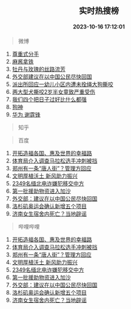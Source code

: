 <div align="center"><h2>实时热搜榜</h2><h4>2023-10-16 17:12:01</h4></div>

> 微博  

1. [尊重式分手](https://s.weibo.com/weibo?q=%E5%B0%8A%E9%87%8D%E5%BC%8F%E5%88%86%E6%89%8B&t=31&band_rank=1&Refer=top)<br />
2. [麻酱拿铁](https://s.weibo.com/weibo?q=%E9%BA%BB%E9%85%B1%E6%8B%BF%E9%93%81&t=31&band_rank=2&Refer=top)<br />
3. [牡丹与玫瑰的丝路流芳](https://s.weibo.com/weibo?q=%23%E7%89%A1%E4%B8%B9%E4%B8%8E%E7%8E%AB%E7%91%B0%E7%9A%84%E4%B8%9D%E8%B7%AF%E6%B5%81%E8%8A%B3%23&t=31&band_rank=3&Refer=top)<br />
4. [外交部建议在以中国公民尽快回国](https://s.weibo.com/weibo?q=%23%E5%A4%96%E4%BA%A4%E9%83%A8%E5%BB%BA%E8%AE%AE%E5%9C%A8%E4%BB%A5%E4%B8%AD%E5%9B%BD%E5%85%AC%E6%B0%91%E5%B0%BD%E5%BF%AB%E5%9B%9E%E5%9B%BD%23&t=31&band_rank=4&Refer=top)<br />
5. [派出所回应一幼儿小区内遭未拴绳大狗撕咬](https://s.weibo.com/weibo?q=%23%E6%B4%BE%E5%87%BA%E6%89%80%E5%9B%9E%E5%BA%94%E4%B8%80%E5%B9%BC%E5%84%BF%E5%B0%8F%E5%8C%BA%E5%86%85%E9%81%AD%E6%9C%AA%E6%8B%B4%E7%BB%B3%E5%A4%A7%E7%8B%97%E6%92%95%E5%92%AC%23&t=31&band_rank=5&Refer=top)<br />
6. [两大型犬撕咬2岁半女童致严重受伤](https://s.weibo.com/weibo?q=%23%E4%B8%A4%E5%A4%A7%E5%9E%8B%E7%8A%AC%E6%92%95%E5%92%AC2%E5%B2%81%E5%8D%8A%E5%A5%B3%E7%AB%A5%E8%87%B4%E4%B8%A5%E9%87%8D%E5%8F%97%E4%BC%A4%23&t=31&band_rank=6&Refer=top)<br />
7. [我们四个把日子过好比什么都强](https://s.weibo.com/weibo?q=%23%E6%88%91%E4%BB%AC%E5%9B%9B%E4%B8%AA%E6%8A%8A%E6%97%A5%E5%AD%90%E8%BF%87%E5%A5%BD%E6%AF%94%E4%BB%80%E4%B9%88%E9%83%BD%E5%BC%BA%23&t=31&band_rank=7&Refer=top)<br />
8. [狗神](https://s.weibo.com/weibo?q=%E7%8B%97%E7%A5%9E&t=31&band_rank=8&Refer=top)<br />
9. [华为 谢霆锋](https://s.weibo.com/weibo?q=%E5%8D%8E%E4%B8%BA%20%E8%B0%A2%E9%9C%86%E9%94%8B&t=31&band_rank=9&Refer=top)<br />

> 知乎  


> 百度  

1. [开拓造福各国、惠及世界的幸福路](https://www.baidu.com/s?wd=%E5%BC%80%E6%8B%93%E9%80%A0%E7%A6%8F%E5%90%84%E5%9B%BD%E3%80%81%E6%83%A0%E5%8F%8A%E4%B8%96%E7%95%8C%E7%9A%84%E5%B9%B8%E7%A6%8F%E8%B7%AF&sa=fyb_news&rsv_dl=fyb_news)<br />
2. [体育局介入调查马拉松选手冲刺被挡](https://www.baidu.com/s?wd=%E4%BD%93%E8%82%B2%E5%B1%80%E4%BB%8B%E5%85%A5%E8%B0%83%E6%9F%A5%E9%A9%AC%E6%8B%89%E6%9D%BE%E9%80%89%E6%89%8B%E5%86%B2%E5%88%BA%E8%A2%AB%E6%8C%A1&sa=fyb_news&rsv_dl=fyb_news)<br />
3. [郑州有一条“唐人街”？管理方回应](https://www.baidu.com/s?wd=%E9%83%91%E5%B7%9E%E6%9C%89%E4%B8%80%E6%9D%A1%E2%80%9C%E5%94%90%E4%BA%BA%E8%A1%97%E2%80%9D%EF%BC%9F%E7%AE%A1%E7%90%86%E6%96%B9%E5%9B%9E%E5%BA%94&sa=fyb_news&rsv_dl=fyb_news)<br />
4. [文明厚植沃土 新风助力振兴](https://www.baidu.com/s?wd=%E6%96%87%E6%98%8E%E5%8E%9A%E6%A4%8D%E6%B2%83%E5%9C%9F+%E6%96%B0%E9%A3%8E%E5%8A%A9%E5%8A%9B%E6%8C%AF%E5%85%B4&sa=fyb_news&rsv_dl=fyb_news)<br />
5. [2349名缅北电诈嫌犯移交中方](https://www.baidu.com/s?wd=2349%E5%90%8D%E7%BC%85%E5%8C%97%E7%94%B5%E8%AF%88%E5%AB%8C%E7%8A%AF%E7%A7%BB%E4%BA%A4%E4%B8%AD%E6%96%B9&sa=fyb_news&rsv_dl=fyb_news)<br />
6. [第一批援助物资进入加沙](https://www.baidu.com/s?wd=%E7%AC%AC%E4%B8%80%E6%89%B9%E6%8F%B4%E5%8A%A9%E7%89%A9%E8%B5%84%E8%BF%9B%E5%85%A5%E5%8A%A0%E6%B2%99&sa=fyb_news&rsv_dl=fyb_news)<br />
7. [外交部：建议在以中国公民尽快回国](https://www.baidu.com/s?wd=%E5%A4%96%E4%BA%A4%E9%83%A8%EF%BC%9A%E5%BB%BA%E8%AE%AE%E5%9C%A8%E4%BB%A5%E4%B8%AD%E5%9B%BD%E5%85%AC%E6%B0%91%E5%B0%BD%E5%BF%AB%E5%9B%9E%E5%9B%BD&sa=fyb_news&rsv_dl=fyb_news)<br />
8. [洛杉矶奥运会确认新增五个项目](https://www.baidu.com/s?wd=%E6%B4%9B%E6%9D%89%E7%9F%B6%E5%A5%A5%E8%BF%90%E4%BC%9A%E7%A1%AE%E8%AE%A4%E6%96%B0%E5%A2%9E%E4%BA%94%E4%B8%AA%E9%A1%B9%E7%9B%AE&sa=fyb_news&rsv_dl=fyb_news)<br />
9. [济南女生宿舍内死亡？当地辟谣](https://www.baidu.com/s?wd=%E6%B5%8E%E5%8D%97%E5%A5%B3%E7%94%9F%E5%AE%BF%E8%88%8D%E5%86%85%E6%AD%BB%E4%BA%A1%EF%BC%9F%E5%BD%93%E5%9C%B0%E8%BE%9F%E8%B0%A3&sa=fyb_news&rsv_dl=fyb_news)<br />

> 哔哩哔哩  

1. [开拓造福各国、惠及世界的幸福路](https://www.baidu.com/s?wd=%E5%BC%80%E6%8B%93%E9%80%A0%E7%A6%8F%E5%90%84%E5%9B%BD%E3%80%81%E6%83%A0%E5%8F%8A%E4%B8%96%E7%95%8C%E7%9A%84%E5%B9%B8%E7%A6%8F%E8%B7%AF&sa=fyb_news&rsv_dl=fyb_news)<br />
2. [体育局介入调查马拉松选手冲刺被挡](https://www.baidu.com/s?wd=%E4%BD%93%E8%82%B2%E5%B1%80%E4%BB%8B%E5%85%A5%E8%B0%83%E6%9F%A5%E9%A9%AC%E6%8B%89%E6%9D%BE%E9%80%89%E6%89%8B%E5%86%B2%E5%88%BA%E8%A2%AB%E6%8C%A1&sa=fyb_news&rsv_dl=fyb_news)<br />
3. [郑州有一条“唐人街”？管理方回应](https://www.baidu.com/s?wd=%E9%83%91%E5%B7%9E%E6%9C%89%E4%B8%80%E6%9D%A1%E2%80%9C%E5%94%90%E4%BA%BA%E8%A1%97%E2%80%9D%EF%BC%9F%E7%AE%A1%E7%90%86%E6%96%B9%E5%9B%9E%E5%BA%94&sa=fyb_news&rsv_dl=fyb_news)<br />
4. [文明厚植沃土 新风助力振兴](https://www.baidu.com/s?wd=%E6%96%87%E6%98%8E%E5%8E%9A%E6%A4%8D%E6%B2%83%E5%9C%9F+%E6%96%B0%E9%A3%8E%E5%8A%A9%E5%8A%9B%E6%8C%AF%E5%85%B4&sa=fyb_news&rsv_dl=fyb_news)<br />
5. [2349名缅北电诈嫌犯移交中方](https://www.baidu.com/s?wd=2349%E5%90%8D%E7%BC%85%E5%8C%97%E7%94%B5%E8%AF%88%E5%AB%8C%E7%8A%AF%E7%A7%BB%E4%BA%A4%E4%B8%AD%E6%96%B9&sa=fyb_news&rsv_dl=fyb_news)<br />
6. [第一批援助物资进入加沙](https://www.baidu.com/s?wd=%E7%AC%AC%E4%B8%80%E6%89%B9%E6%8F%B4%E5%8A%A9%E7%89%A9%E8%B5%84%E8%BF%9B%E5%85%A5%E5%8A%A0%E6%B2%99&sa=fyb_news&rsv_dl=fyb_news)<br />
7. [外交部：建议在以中国公民尽快回国](https://www.baidu.com/s?wd=%E5%A4%96%E4%BA%A4%E9%83%A8%EF%BC%9A%E5%BB%BA%E8%AE%AE%E5%9C%A8%E4%BB%A5%E4%B8%AD%E5%9B%BD%E5%85%AC%E6%B0%91%E5%B0%BD%E5%BF%AB%E5%9B%9E%E5%9B%BD&sa=fyb_news&rsv_dl=fyb_news)<br />
8. [洛杉矶奥运会确认新增五个项目](https://www.baidu.com/s?wd=%E6%B4%9B%E6%9D%89%E7%9F%B6%E5%A5%A5%E8%BF%90%E4%BC%9A%E7%A1%AE%E8%AE%A4%E6%96%B0%E5%A2%9E%E4%BA%94%E4%B8%AA%E9%A1%B9%E7%9B%AE&sa=fyb_news&rsv_dl=fyb_news)<br />
9. [济南女生宿舍内死亡？当地辟谣](https://www.baidu.com/s?wd=%E6%B5%8E%E5%8D%97%E5%A5%B3%E7%94%9F%E5%AE%BF%E8%88%8D%E5%86%85%E6%AD%BB%E4%BA%A1%EF%BC%9F%E5%BD%93%E5%9C%B0%E8%BE%9F%E8%B0%A3&sa=fyb_news&rsv_dl=fyb_news)<br />
